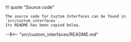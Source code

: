 !!! quote "Source code"

    The source code for Custom Interfaces can be found in `src/custom_interfaces`.
    Its README has been copied below.

--8<-- "src/custom_interfaces/README.md"
